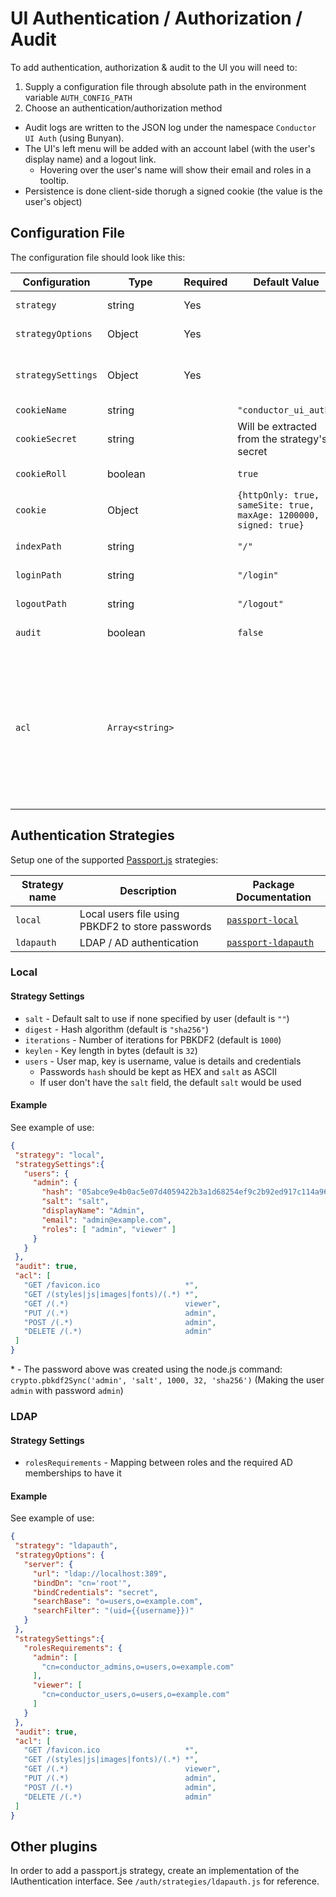 # UI Authentication / Authorization / Audit

To add authentication, authorization & audit to the UI you will need to:
1. Supply a configuration file through absolute path in the environment variable `AUTH_CONFIG_PATH`
2. Choose an authentication/authorization method

* Audit logs are written to the JSON log under the namespace `Conductor UI Auth` (using Bunyan).
* The UI's left menu will be added with an account label (with the user's display name) and a logout link.
  - Hovering over the user's name will show their email and roles in a tooltip. 
* Persistence is done client-side thorugh a signed cookie (the value is the user's object) 

## Configuration File

The configuration file should look like this: 

| Configuration      | Type   |Required|Default Value|Description
|--------------------|--------|-----|------------|-----------
| `strategy`         | string | Yes |            | Authentication type (see table below for options)
| `strategyOptions`  | Object | Yes |            | The object passed to the constructor of the strategy
| `strategySettings` | Object | Yes |            | strategy specific settings, will probably contain mapping between authentication method to roles
| `cookieName`       | string |     | `"conductor_ui_auth"` | A name for the session cookie
| `cookieSecret`     | string |     | Will be extracted from the strategy's secret| A secret to encrypt the session cookie
| `cookieRoll`       | boolean|     | `true`     | Whether the expiration of the cookie will extend on every call
| `cookie`           | Object |     | `{httpOnly: true, sameSite: true, maxAge: 1200000, signed: true}` | Cookie options for "cookie-parser" middleware (value merged with defaults)
| `indexPath`        | string |     | `"/"`      | The default path to redirect after a successful login (default is /)
| `loginPath`        | string |     | `"/login"` | The path to the login ui (default is /login)
| `logoutPath`       | string |     | `"/logout"`| The path to the logout call (default is /logout)
| `audit`            | boolean|     | `false`    | Enable auditing of login, logout & access (failed and successful)
| `acl`              | `Array<string>`| |        | Access Control List. Path role-based access control, being checked in order using `path-to-regexp` (https://github.com/pillarjs/path-to-regexp). The format is `"<METHOD> <PATH-TO-REGEXP> <ROLES>"` (can have any amount of spaces between for readability). To make a path public put `*` as roles, otherwise put all required roles (separated by commas).


## Authentication Strategies
 
Setup one of the supported [Passport.js](http://www.passportjs.org/) strategies:

| Strategy name | Description                                      | Package Documentation
|---------------|--------------------------------------------------|----------------------
| `local`       | Local users file using PBKDF2 to store passwords | [`passport-local`](https://github.com/jaredhanson/passport-local)
| `ldapauth`    | LDAP / AD authentication                         | [`passport-ldapauth`](http://www.passportjs.org/packages/passport-ldapauth/)

### Local

#### Strategy Settings

* `salt` - Default salt to use if none specified by user (default is `""`)
* `digest` - Hash algorithm (default is `"sha256"`)
* `iterations` - Number of iterations for PBKDF2 (default is `1000`)
* `keylen` - Key length in bytes (default is `32`)
* `users` - User map, key is username, value is details and credentials 
  * Passwords `hash` should be kept as HEX and `salt` as ASCII
  * If user don't have the `salt` field, the default `salt` would be used

#### Example

See example of use:
 ```json
{
  "strategy": "local",
  "strategySettings":{
    "users": {
      "admin": {
        "hash": "05abce9e4b0ac5e07d4059422b3a1d68254ef9c2b92ed917c114a96158fb7c64",
        "salt": "salt",
        "displayName": "Admin",
        "email": "admin@example.com",
        "roles": [ "admin", "viewer" ]
      }
    }
  },
  "audit": true,
  "acl": [
    "GET /favicon.ico                   *",
    "GET /(styles|js|images|fonts)/(.*) *",
    "GET /(.*)                          viewer",
    "PUT /(.*)                          admin",
    "POST /(.*)                         admin",
    "DELETE /(.*)                       admin"
  ]
}
```

\* - The password above was created using the node.js command: `crypto.pbkdf2Sync('admin', 'salt', 1000, 32, 'sha256')` (Making the user `admin` with password `admin`)

### LDAP

#### Strategy Settings

* `rolesRequirements` - Mapping between roles and the required AD memberships to have it


#### Example

See example of use:
 ```json
{
  "strategy": "ldapauth",
  "strategyOptions": {
    "server": {
      "url": "ldap://localhost:389",
      "bindDn": "cn='root'",
      "bindCredentials": "secret",
      "searchBase": "o=users,o=example.com",
      "searchFilter": "(uid={{username}})"
    }
  },
  "strategySettings":{
    "rolesRequirements": {
      "admin": [
        "cn=conductor_admins,o=users,o=example.com"
      ],
      "viewer": [
        "cn=conductor_users,o=users,o=example.com"
      ]
    }
  },
  "audit": true,
  "acl": [
    "GET /favicon.ico                   *",
    "GET /(styles|js|images|fonts)/(.*) *",
    "GET /(.*)                          viewer",
    "PUT /(.*)                          admin",
    "POST /(.*)                         admin",
    "DELETE /(.*)                       admin"
  ]
}
```
 
## Other plugins

In order to add a passport.js strategy, create an implementation of the IAuthentication interface.
See `/auth/strategies/ldapauth.js` for reference.
